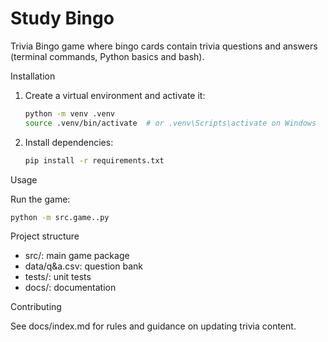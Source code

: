 # Study Bingo

Trivia Bingo game where bingo cards contain trivia questions and answers (terminal commands, Python basics and bash).

Installation

1. Create a virtual environment and activate it:
   ```bash
   python -m venv .venv
   source .venv/bin/activate  # or .venv\Scripts\activate on Windows
   ```

2. Install dependencies:
   ```bash
   pip install -r requirements.txt
   ```

Usage

Run the game:

```bash
python -m src.game..py
```

Project structure

- src/: main game package
- data/q&a.csv: question bank
- tests/: unit tests
- docs/: documentation

Contributing

See docs/index.md for rules and guidance on updating trivia content.

